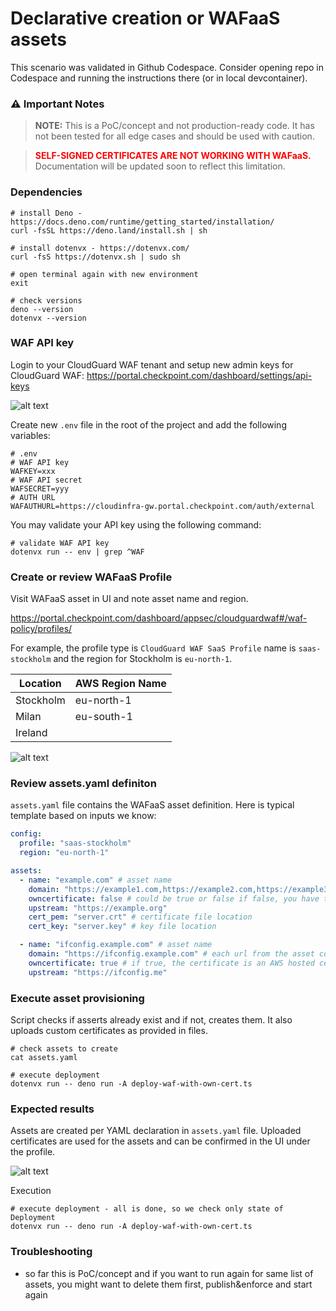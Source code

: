 # Declarative creation or WAFaaS assets

This scenario was validated in Github Codespace. Consider opening repo in Codespace and running the instructions there (or in local devcontainer).


### ⚠️ Important Notes

> **NOTE:** This is a PoC/concept and not production-ready code. It has not been tested for all edge cases and should be used with caution.

> **<span style="color:red;">SELF-SIGNED CERTIFICATES ARE NOT WORKING WITH WAFaaS.</span>** Documentation will be updated soon to reflect this limitation.

### Dependencies

```shell
# install Deno - https://docs.deno.com/runtime/getting_started/installation/
curl -fsSL https://deno.land/install.sh | sh

# install dotenvx - https://dotenvx.com/
curl -fsS https://dotenvx.sh | sudo sh

# open terminal again with new environment
exit

# check versions
deno --version
dotenvx --version
```

### WAF API key

Login to your CloudGuard WAF tenant and setup new admin keys for CloudGuard WAF:
https://portal.checkpoint.com/dashboard/settings/api-keys

![alt text](img/api-keys.png)

Create new `.env` file in the root of the project and add the following variables:

```env
# .env
# WAF API key
WAFKEY=xxx
# WAF API secret
WAFSECRET=yyy
# AUTH URL
WAFAUTHURL=https://cloudinfra-gw.portal.checkpoint.com/auth/external
```

You may validate your API key using the following command:

```shell
# validate WAF API key
dotenvx run -- env | grep ^WAF
```

### Create or review WAFaaS Profile

Visit WAFaaS asset in UI and note asset name and region.

https://portal.checkpoint.com/dashboard/appsec/cloudguardwaf#/waf-policy/profiles/ 

For example, the profile type is `CloudGuard WAF SaaS Profile` name is `saas-stockholm` and the region for Stockholm is `eu-north-1`.

| **Location** | **AWS Region Name** |
|--------------|---------------------|
| Stockholm    | eu-north-1          |
| Milan        | eu-south-1          |
| Ireland      |               |

![alt text](./img/wafaas-profile.png)


### Review assets.yaml definiton

`assets.yaml` file contains the WAFaaS asset definition. Here is typical template based on inputs we know:

```yaml
config:
  profile: "saas-stockholm"
  region: "eu-north-1"

assets:
  - name: "example.com" # asset name
    domain: "https://example1.com,https://example2.com,https://example3.com" # each url from the asset comma separated
    owncertificate: false # could be true or false if false, you have to provide the path of the certificate (full chain) and the key in pem format
    upstream: "https://example.org"
    cert_pem: "server.crt" # certificate file location
    cert_key: "server.key" # key file location

  - name: "ifconfig.example.com" # asset name
    domain: "https://ifconfig.example.com" # each url from the asset comma separated
    owncertificate: true # if true, the certificate is an AWS hosted certificate
    upstream: "https://ifconfig.me"
```

### Execute asset provisioning

Script checks if asserts already exist and if not, creates them. It also uploads custom certificates as provided in files. 

```shell
# check assets to create
cat assets.yaml

# execute deployment
dotenvx run -- deno run -A deploy-waf-with-own-cert.ts
```

### Expected results

Assets are created per YAML declaration in `assets.yaml` file.
Uploaded certificates are used for the assets and can be confirmed in the UI under the profile.

![alt text](img/domain-cert-uploaded.png)

Execution

```shell
# execute deployment - all is done, so we check only state of Deployment
dotenvx run -- deno run -A deploy-waf-with-own-cert.ts
```

### Troubleshooting

- so far this is PoC/concept and if you want to run again for same list of assets, you might want to delete them first, publish&enforce and start again
